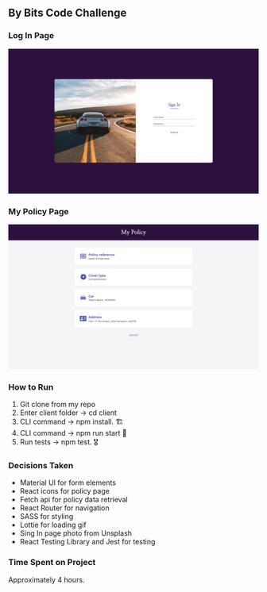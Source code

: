 ## By Bits Code Challenge

### Log In Page
<img width='1000' src='./client/public/SignIn.png' />



### My Policy Page
<img width='1000' src='./client/public/MyPolicy.png' />

### How to Run

1) Git clone from my repo 
2) Enter client folder -> cd client
3) CLI command -> npm install. 🏗
3) CLI command -> npm run start 🚀
4) Run tests -> npm test. 🎖

### Decisions Taken

- Material UI for form elements
- React icons for policy page
- Fetch api for policy data retrieval
- React Router for navigation
- SASS for styling
- Lottie for loading gif
- Sing In page photo from Unsplash
- React Testing Library and Jest for testing

### Time Spent on Project

Approximately 4 hours.
